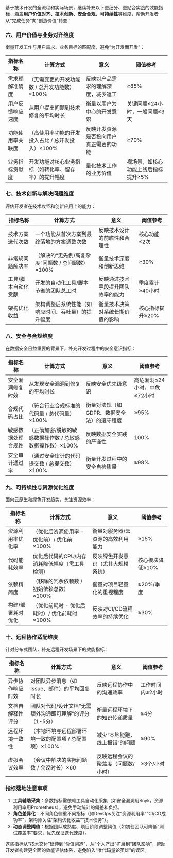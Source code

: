 基于技术开发的全流程和实际场景，继续补充以下更细分、更贴合实战的效能指标，涵盖**用户价值对齐、技术创新、安全合规、可持续性**等维度，帮助开发者从“完成任务”向“创造价值”转变：


### 六、用户价值与业务对齐维度
衡量开发工作与用户需求、业务目标的匹配度，避免“为开发而开发”：

| 指标名称 | 计算方式 | 意义 | 阈值参考 |
|---------|---------|------|---------|
| 需求理解准确度 | （无需变更的开发功能数 / 总开发功能数）×100% | 反映对产品需求的理解深度，减少返工 | ≥85% |
| 用户反馈响应速度 | 从用户提出问题到技术修复的平均时长 | 衡量以用户为中心的开发意识 | 关键问题≤24小时，一般问题≤3天 |
| 功能使用率关联度 | （高使用率功能的开发投入占比 / 总开发投入）×100% | 反映开发资源是否投向用户真正需要的功能 | ≥70% |
| 业务指标贡献度 | 开发功能对核心业务指标（如转化率、留存率）的提升幅度 | 量化技术工作的业务价值 | 视场景，如核心功能上线后指标提升≥5% |


### 七、技术创新与解决问题维度
评估开发者在技术攻坚和创新应用上的能力：

| 指标名称 | 计算方式 | 意义 | 阈值参考 |
|---------|---------|------|---------|
| 技术方案迭代次数 | 一个功能从首次方案到最终落地的方案调整次数 | 反映技术设计的前瞻性和合理性 | 核心功能≤2次 |
| 非常规问题解决率 | （解决的“无先例/高复杂度”问题数 / 总问题数）×100% | 衡量技术深度和创新思维 | ≥30% |
| 工具/脚本自动化贡献 | 开发的自动化工具/脚本节省的团队总工时 | 反映通过技术手段提升团队效率的能力 | 季度累计≥40小时 |
| 架构优化收益 | 架构调整后系统性能（如响应时间、吞吐量）的提升幅度 | 衡量技术决策对系统长期价值的影响 | 核心指标提升≥20% |


### 八、安全与合规维度
在数据安全日益重要的背景下，补充开发过程中的安全意识指标：

| 指标名称 | 计算方式 | 意义 | 阈值参考 |
|---------|---------|------|---------|
| 安全漏洞修复时效 | 从发现安全漏洞到修复的平均时长 | 反映安全优先级意识 | 高危漏洞≤24小时，中危≤72小时 |
| 合规代码占比 | （符合行业合规标准的代码量 / 总代码量）×100% | 衡量对法规（如GDPR、数据安全法）的遵守程度 | ≥95% |
| 敏感数据处理合规性 | （正确加密/脱敏的敏感数据操作数 / 总敏感数据操作数）×100% | 反映数据安全实践的严谨性 | 100% |
| 安全审计通过率 | （通过安全审计的代码提交数 / 总提交数）×100% | 衡量开发过程中的安全自检质量 | ≥98% |


### 九、可持续性与资源优化维度
面向云原生和绿色开发趋势，关注资源效率：

| 指标名称 | 计算方式 | 意义 | 阈值参考 |
|---------|---------|------|---------|
| 资源利用率优化率 | （优化后资源使用率 - 优化前）/ 优化前 ×100% | 衡量对服务器/云资源的高效利用能力 | ≥15% |
| 代码能耗效率 | 优化后代码的CPU/内存消耗降低幅度（需工具检测） | 反映绿色开发意识（尤其大规模系统） | 核心模块降低≥10% |
| 依赖精简度 | （移除的冗余依赖数 / 初始依赖总数）×100% | 衡量对项目轻量化的重视程度 | ≥20%/季度 |
| 构建/部署耗时优化 | （优化前耗时 - 优化后耗时）/ 优化前耗时 ×100% | 反映对CI/CD流程效率的持续优化 | ≥30% |


### 十、远程协作适配维度
针对分布式团队，补充远程开发场景下的效能指标：

| 指标名称 | 计算方式 | 意义 | 阈值参考 |
|---------|---------|------|---------|
| 异步协作响应时效 | 对团队异步消息（如Issue、邮件）的平均回复时长 | 反映远程协作中的沟通效率 | 工作时间内≤2小时 |
| 文档自解释性评分 | 团队对代码/设计文档“无需额外沟通即可理解”的评分（1-5分） | 衡量远程环境下的知识传递质量 | ≥4分 |
| 远程环境一致性 | （本地环境与远程部署环境一致的配置项 / 总配置项）×100% | 减少“本地能跑，线上报错”的问题 | ≥90% |
| 虚拟会议效率 | （会议中解决的实际问题数 / 会议时长）×60 | 反映远程会议的聚焦度（问题数/小时） | ≥3个/小时 |


### 指标落地注意事项
1. **工具辅助采集**：多数指标需依赖工具自动化采集（如安全漏洞用Snyk，资源利用率用Prometheus），避免手动统计的偏差和负担。  
2. **角色差异化**：不同角色侧重不同指标（如DevOps关注“资源利用率”“CI/CD成功率”，架构师关注“架构优化收益”“技术债务”）。  
3. **动态调整阈值**：根据团队成熟度、项目阶段调整阈值（如初创团队可降低“测试覆盖率”要求，优先保证迭代速度）。  

这些指标从“技术交付”延伸到“价值创造”，从“个人产出”扩展到“团队影响”，帮助开发者构建更全面的效能评估体系，避免陷入“唯代码量论英雄”的误区。

